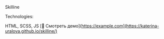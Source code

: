 Skilline

Technologies:

HTML,
SCSS,
JS
[🔗 Смотреть демо](https://example.com](https://katerina-uralova.github.io/skilline/) 

